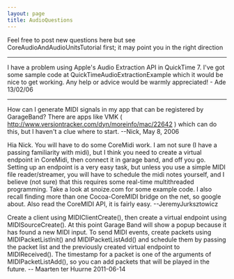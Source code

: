```yaml
---
layout: page
title: AudioQuestions
---
```


Feel free to post new questions here but see CoreAudioAndAudioUnitsTutorial first; it may point you in the right direction

----

I have a problem using Apple's Audio Extraction API in QuickTime 7. I've got some sample code at QuickTimeAudioExtractionExample which it would be nice to get working. Any help or advice would be warmly appreciated! - Ade 13/02/06

----

How can I generate MIDI signals in my app that can be registered by GarageBand? There are apps like VMK ( http://www.versiontracker.com/dyn/moreinfo/mac/22642 ) which can do this, but I haven't a clue where to start.
--Nick, May 8, 2006

Hia Nick. You will have to do some CoreMidi work. I am not sure (I have a passing familiarity with midi), but I think you need to create a virtual endpoint in CoreMidi, then connect it in garage band, and off you go. Setting up an endpoint is a very easy task, but unless you use a simple MIDI file reader/streamer, you will have to schedule the midi notes yourself, and I believe (not sure) that this requires some real-time multithreaded programming. Take a look at snoize.com for some example code. I also recall finding more than one Cocoa-CoreMIDI bridge on the net, so google about. Also read the CoreMIDI API, it is fairly easy. --JeremyJurksztowicz

Create a client using MIDIClientCreate(), then create a virtual endpoint using MIDISourceCreate(). At this point Garage Band will show a popup because it has found a new MIDI input. To send MIDI events, create packets using MIDIPacketListInit() and MIDIPacketListAdd() and schedule them by passing the packet list and the previously created virtual endpoint to MIDIReceived(). The timestamp for a packet is one of the arguments of MIDIPacketListAdd(), so you can add packets that will be played in the future. -- Maarten ter Huurne 2011-06-14

